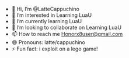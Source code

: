 - 👋 Hi, I’m @LatteCappuchino
- 👀 I’m interested in Learning LuaU
- 🌱 I’m currently learning LuaU
- 💞️ I’m looking to collaborate on Learning LuaU
- 📫 How to reach me Honorx8user@gmail.com
- 😄 Pronouns: latte/cappuchino
- ⚡ Fun fact: i exploit on a lego game!
